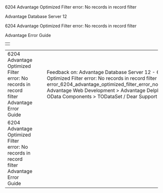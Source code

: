 6204 Advantage Optimized Filter error: No records in record filter




Advantage Database Server 12  

6204 Advantage Optimized Filter error: No records in record filter

Advantage Error Guide

|  |
| --- |
|  |

|  |  |  |  |  |
| --- | --- | --- | --- | --- |
| 6204 Advantage Optimized Filter error: No records in record filter  Advantage Error Guide |  |  | Feedback on: Advantage Database Server 12 - 6204 Advantage Optimized Filter error: No records in record filter Advantage Error Guide error\_6204\_advantage\_optimized\_filter\_error\_no\_records\_in\_record\_filter Advantage Web Development > Advantage Delphi OData Client > Delphi OData Components > TODataSet / Dear Support Staff, |  |
| 6204 Advantage Optimized Filter error: No records in record filter  Advantage Error Guide |  |  |  |  |